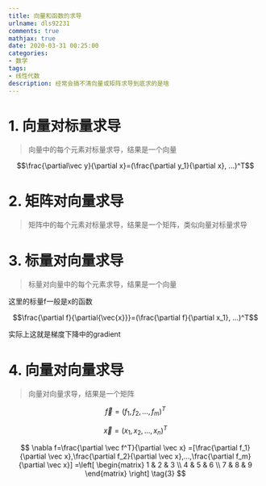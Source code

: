 ```yaml
---
title: 向量和函数的求导
urlname: dls92231
comments: true
mathjax: true
date: 2020-03-31 00:25:00
categories:
- 数学
tags:
- 线性代数
description: 经常会搞不清向量或矩阵求导到底求的是啥
---
```


# 1. 向量对标量求导

> 向量中的每个元素对标量求导，结果是一个向量

$$\frac{\partial\vec y}{\partial x}=(\frac{\partial y_1}{\partial x}, …)^T$$

# 2. 矩阵对向量求导

> 矩阵中的每个元素对标量求导，结果是一个矩阵，类似向量对标量求导

# 3. 标量对向量求导

> 标量对向量中的每个元素求导，结果是一个向量

这里的标量f一般是x的函数

$$\frac{\partial f}{\partial{\vec{x}}}=(\frac{\partial f}{\partial x_1}, …)^T$$

实际上这就是梯度下降中的gradient

# 4. 向量对向量求导

> 向量对向量求导，结果是一个矩阵

$$\vec f=(f_1,f_2,...,f_m)^T$$

$$\vec x=(x_1,x_2,...,x_n)^T$$

$$
\nabla f=\frac{\partial \vec f^T}{\partial \vec x}
=[\frac{\partial f_1}{\partial \vec x},\frac{\partial f_2}{\partial \vec x},...,\frac{\partial f_m}{\partial \vec x}]
=\left[
\begin{matrix}
1 & 2 & 3 \\
4 & 5 & 6 \\
7 & 8 & 9
\end{matrix}
\right] \tag{3}
$$

